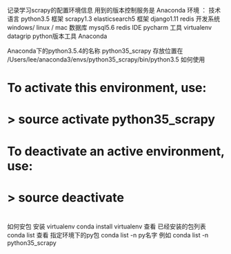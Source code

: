 记录学习scrapy的配置环境信息
用到的版本控制服务是 Anaconda
环境 ：
技术语言 python3.5
框架 scrapy1.3 elasticsearch5
框架 django1.11 redis
开发系统 windows/ linux / mac
数据库 mysql5.6 redis
IDE pycharm
工具 virtualenv datagrip
python版本工具 Anaconda

Anaconda下的python3.5.4的名称 python35_scrapy
存放位置在 /Users/lee/anaconda3/envs/python35_scrapy/bin/python3.5
如何使用
#
# To activate this environment, use:
# > source activate python35_scrapy
#
# To deactivate an active environment, use:
# > source deactivate
#
如何安包
安装 virtualenv
conda install virtualenv
查看 已经安装的包列表
conda list
查看 指定环境下的py包
conda list -n py名字
例如 conda list -n python35_scrapy